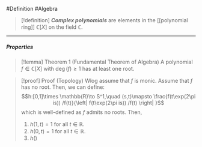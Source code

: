 #Definition #Algebra 

> [!definition]
> ***Complex polynomials*** are elements in the [[polynomial ring]] $\mathbb{C}[X]$ on the field $\mathbb{C}$.
---
##### Properties
> [!lemma] Theorem 1 (Fundamental Theorem of Algebra)
> A polynomial $f\in \mathbb{C}[X]$ with $\deg(f)\geq 1$ has at least one root.

> [!proof] Proof (Topology)
> Wlog assume that $f$ is monic. Assume that $f$ has no root. Then, we can define: $$h:[0,1]\times \mathbb{R}\to S^1,\quad (s,t)\mapsto \frac{f(t\exp(2\pi is)) /f(t)}{\left| f(t\exp(2\pi is)) /f(t) \right| }$$which is well-defined as $f$ admits no roots. Then, 
> 1. $h(1,t)=1$ for all $t\in \mathbb{R}$.
> 2. $h(0,t)=1$ for all $t\in \mathbb{R}$.
> 3. $h()$